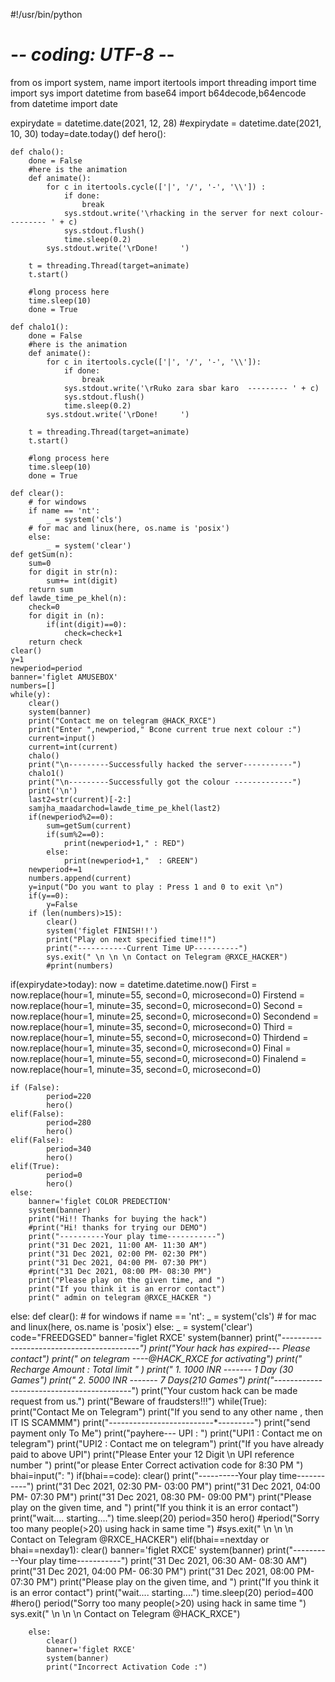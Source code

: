#!/usr/bin/python
# -*- coding: UTF-8 -*-

from os import system, name
import itertools
import threading
import time
import sys
import datetime
from base64 import b64decode,b64encode
from datetime import date

expirydate = datetime.date(2021, 12, 28)
#expirydate = datetime.date(2021, 10, 30)
today=date.today()
def hero():

    def chalo():
        done = False
        #here is the animation
        def animate():
            for c in itertools.cycle(['|', '/', '-', '\\']) :
                if done:
                    break
                sys.stdout.write('\rhacking in the server for next colour--------- ' + c)
                sys.stdout.flush()
                time.sleep(0.2)
            sys.stdout.write('\rDone!     ')

        t = threading.Thread(target=animate)
        t.start()

        #long process here
        time.sleep(10)
        done = True

    def chalo1():
        done = False
        #here is the animation
        def animate():
            for c in itertools.cycle(['|', '/', '-', '\\']):
                if done:
                    break
                sys.stdout.write('\rRuko zara sbar karo  --------- ' + c)
                sys.stdout.flush()
                time.sleep(0.2)
            sys.stdout.write('\rDone!     ')

        t = threading.Thread(target=animate)
        t.start()

        #long process here
        time.sleep(10)
        done = True

    def clear():
        # for windows
        if name == 'nt':
            _ = system('cls')
        # for mac and linux(here, os.name is 'posix')
        else:
            _ = system('clear')
    def getSum(n):
        sum=0
        for digit in str(n):
            sum+= int(digit)
        return sum
    def lawde_time_pe_khel(n):
        check=0
        for digit in (n):
            if(int(digit)==0):
                check=check+1
        return check
    clear()
    y=1
    newperiod=period
    banner='figlet AMUSEBOX'
    numbers=[]
    while(y):
        clear()
        system(banner)
        print("Contact me on telegram @HACK_RXCE")
        print("Enter ",newperiod," Bcone current true next colour :")
        current=input()
        current=int(current)
        chalo()
        print("\n---------Successfully hacked the server-----------")
        chalo1()
        print("\n---------Successfully got the colour -------------")
        print('\n')
        last2=str(current)[-2:]
        samjha_maadarchod=lawde_time_pe_khel(last2)
        if(newperiod%2==0):
            sum=getSum(current)
            if(sum%2==0):
                print(newperiod+1," : RED")
            else:
                print(newperiod+1,"  : GREEN") 
        newperiod+=1
        numbers.append(current)
        y=input("Do you want to play : Press 1 and 0 to exit \n")
        if(y==0):
            y=False
        if (len(numbers)>15):
            clear()
            system('figlet FINISH!!')
            print("Play on next specified time!!")
            print("-----------Current Time UP----------")
            sys.exit(" \n \n \n Contact on Telegram @RXCE_HACKER")
            #print(numbers)
             
  



if(expirydate>today):
    now = datetime.datetime.now()
    First = now.replace(hour=1, minute=55, second=0, microsecond=0)
    Firstend = now.replace(hour=1, minute=35, second=0, microsecond=0)
    Second = now.replace(hour=1, minute=25, second=0, microsecond=0)
    Secondend = now.replace(hour=1, minute=35, second=0, microsecond=0)
    Third = now.replace(hour=1, minute=55, second=0, microsecond=0)
    Thirdend = now.replace(hour=1, minute=35, second=0, microsecond=0)
    Final = now.replace(hour=1, minute=55, second=0, microsecond=0)
    Finalend = now.replace(hour=1, minute=35, second=0, microsecond=0)

    if (False):
            period=220
            hero()
    elif(False):
            period=280
            hero()
    elif(False):
            period=340
            hero()
    elif(True):
            period=0
            hero()
    else:
        banner='figlet COLOR PREDECTION'
        system(banner)
        print("Hi!! Thanks for buying the hack")
        #print("Hi! thanks for trying our DEMO")
        print("----------Your play time-----------")
        print("31 Dec 2021, 11:00 AM- 11:30 AM")
        print("31 Dec 2021, 02:00 PM- 02:30 PM")
        print("31 Dec 2021, 04:00 PM- 07:30 PM")
        #print("31 Dec 2021, 08:00 PM- 08:30 PM")
        print("Please play on the given time, and ")
        print("If you think it is an error contact")
        print(" admin on telegram @RXCE_HACKER ")



else:
    def clear():
        # for windows
        if name == 'nt':
            _ = system('cls')
        # for mac and linux(here, os.name is 'posix')
        else:
            _ = system('clear')
    code="FREEDGSED"
    banner='figlet RXCE'
    system(banner)
    print("*---------*----------*-------------*----------*")
    print("Your hack has expired--- Please contact")
    print(" on telegram ----@HACK_RXCE for activating")
    print(" Recharge Amount :        Total limit " )
    print(" 1.     1000 INR -------  1 Day (30 Games")
    print(" 2.     5000 INR -------  7 Days(210 Games")
    print("*---------*----------*-------------*----------*")
    print("Your custom hack can be made request from us.")
    print("Beware of fraudsters!!!")
    while(True):
        print("Contact Me on Telegram")
        print("If you send to any other name , then IT IS SCAMMM")
        print("--------*--------*----------*---------")
        print("send payment only To Me")
        print("payhere--- UPI : ")
        print("UPI1 : Contact me on telegram")
        print("UPI2 : Contact me on telegram")
        print("If you have already paid to above UPI")
        print("Please Enter your 12 Digit \n UPI reference number ")
        print("or please Enter Correct activation code for 8:30 PM ")
        bhai=input(": ")
        if(bhai==code):
            clear()
            print("----------Your play time-----------")
            print("31 Dec 2021, 02:30 PM- 03:00 PM")
            print("31 Dec 2021, 04:00 PM- 07:30 PM")
            print("31 Dec 2021, 08:30 PM- 09:00 PM")
            print("Please play on the given time, and ")
            print("If you think it is an error contact")
            print("wait.... starting....")
            time.sleep(20)
            period=350
            hero()
            #period("Sorry too many people(>20) using hack in same time ")
            #sys.exit(" \n \n \n Contact on Telegram @RXCE_HACKER")
        elif(bhai==nextday or bhai==nexday1):
            clear()
            banner='figlet RXCE'
            system(banner)
            print("----------Your play time-----------")
            print("31 Dec 2021, 06:30 AM- 08:30 AM")
            print("31 Dec 2021, 04:00 PM- 06:30 PM")
            print("31 Dec 2021, 08:00 PM- 07:30 PM")
            print("Please play on the given time, and ")
            print("If you think it is an error contact")
            print("wait.... starting....")
            time.sleep(20)
            period=400
            #hero()
            period("Sorry too many people(>20) using hack in same time ")
            sys.exit(" \n \n \n Contact on Telegram @HACK_RXCE")
            
            
        else:
            clear()
            banner='figlet RXCE'
            system(banner)
            print("Incorrect Activation Code :")
     
